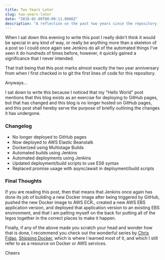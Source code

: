 ```yaml
---
title: Two Years Later
slug: two-years-later
date: "2018-02-09T00:00:11.0000Z"
description: "A reflection on the past two years since the repository for this blog was created."
---
```


When I sat down this evening to write this post I really didn't think it would be special in any kind of way, or really be anything more than a skeleton of a post so I could once again see Jenkins do all of the automated things I've seen it do hundreds of times before, however, it quickly gained a significance that I never intended.

That trait being that this post marks almost exactly the two year anniversary from when I first checked in to git the first lines of code for this repository.

Anyways...

I sat down to write this because I noticed that my "Hello World" post mentions that this blog exists as an exercise for deploying to GitHub pages, but that has changed and this blog is no longer hosted on GitHub pages, and this post shall hereby serve the purpose of briefly outlining the changes it has undergone.

### Changelog

* No longer deployed to GitHub pages
* Now deployed to AWS Elastic Beanstalk
* Dockerized using Multistage Builds
* Automated builds using Jenkins
* Automated deployments using Jenkins
* Updated deployment/build scripts to use ES6 syntax
* Replaced promise usage with async/await in deployment/build scripts

### Final Thoughts

If you are reading this post, then that means that Jenkins once again has done its job of building a new Docker image after being triggered by GitHub, pushed the new Docker image to AWS ECR., created a new AWS EBS application version, and deployed that application version to an existing EBS environment, and that I am patting myself on the back for putting all of the legos together in the correct places to make it happen.

Finally, if any of the above made you scratch your head and wonder how that is done, I recommend you check out the wonderful series by [Chris Fidao](https://twitter.com/fideloper), [Shipping Docker](https://shippingdocker.com), which is where I learned most of it, and which I still refer to as a resource on Docker or AWS services.

Cheers
